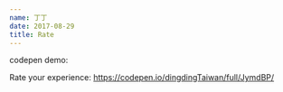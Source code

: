 ```yaml
---
name: 丁丁
date: 2017-08-29
title: Rate
---
```


codepen demo:

Rate your experience:
https://codepen.io/dingdingTaiwan/full/JymdBP/

